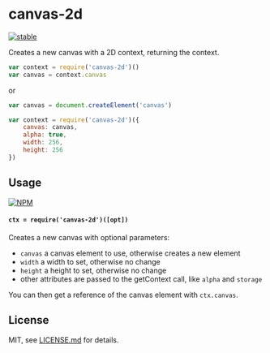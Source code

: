 # canvas-2d

[![stable](http://badges.github.io/stability-badges/dist/stable.svg)](http://github.com/badges/stability-badges)

Creates a new canvas with a 2D context, returning the context.

```js
var context = require('canvas-2d')()
var canvas = context.canvas
```

or

```js
var canvas = document.createElement('canvas')

var context = require('canvas-2d')({
    canvas: canvas,
    alpha: true,
    width: 256,
    height: 256    
})
```

## Usage

[![NPM](https://nodei.co/npm/canvas-2d.png)](https://nodei.co/npm/canvas-2d/)

#### `ctx = require('canvas-2d')([opt])`

Creates a new canvas with optional parameters:

- `canvas` a canvas element to use, otherwise creates a new element
- `width` a width to set, otherwise no change
- `height` a height to set, otherwise no change
- other attributes are passed to the getContext call, like `alpha` and `storage`

You can then get a reference of the canvas element with `ctx.canvas`. 

## License

MIT, see [LICENSE.md](http://github.com/mattdesl/canvas-2d/blob/master/LICENSE.md) for details.
